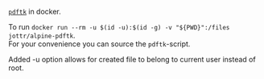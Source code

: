 [`pdftk`](https://www.pdflabs.com/tools/pdftk-the-pdf-toolkit) in docker.

To run `docker run --rm -u $(id -u):$(id -g) -v "${PWD}":/files jottr/alpine-pdftk`.  
For your convenience you can source the `pdftk`-script.  

Added -u option allows for created file to belong to current user instead of root.
